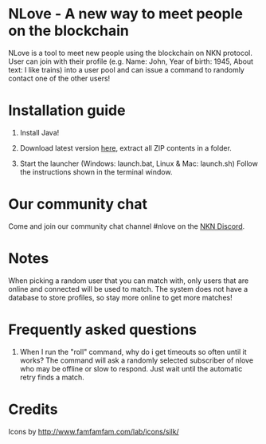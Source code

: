 # NLove - A new way to meet people on the blockchain

NLove is a tool to meet new people using the blockchain on NKN protocol.
User can join with their profile (e.g. Name: John, Year of birth: 1945, About text: 
I like trains) into a user pool and can issue a command to randomly contact one of the 
other users!

# Installation guide

1) Install Java!

2) Download latest version [here](https://github.com/zero24x/nlove/releases/latest/download/nlove.zip), extract all ZIP contents in a folder.

3) Start the launcher (Windows: launch.bat, Linux & Mac: launch.sh) Follow the instructions shown in the terminal 
 window.

# Our community chat

Come and join our community chat channel #nlove on the [NKN Discord](https://discord.gg/8Yawr6z).

# Notes

When picking a random user that you can match with, only users that are online and connected 
will be used to match. The system does not have a database to store profiles, so stay 
more online to get more matches!

# Frequently asked questions

1) When I run the "roll" command, why do i get timeouts so often until it works? The 
command will ask a randomly selected subscriber of nlove who may be offline or slow 
to respond. Just wait until the automatic retry finds a match.

# Credits
Icons by http://www.famfamfam.com/lab/icons/silk/
